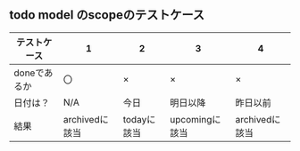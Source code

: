 ## todo model のscopeのテストケース
| テストケース | 1              | 2           | 3              | 4              | 
| ------------ | -------------- | ----------- | -------------- | -------------- | 
| doneであるか | 〇             | ×           | ×              | ×              | 
| 日付は？     | N/A            | 今日        | 明日以降       | 昨日以前       | 
| 結果         | archivedに該当 | todayに該当 | upcomingに該当 | archivedに該当 | 